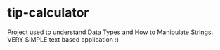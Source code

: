 # tip-calculator

Project used to understand Data Types and How to Manipulate Strings.
VERY SIMPLE text based application :)
